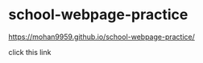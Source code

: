 # school-webpage-practice
https://mohan9959.github.io/school-webpage-practice/







click this link
